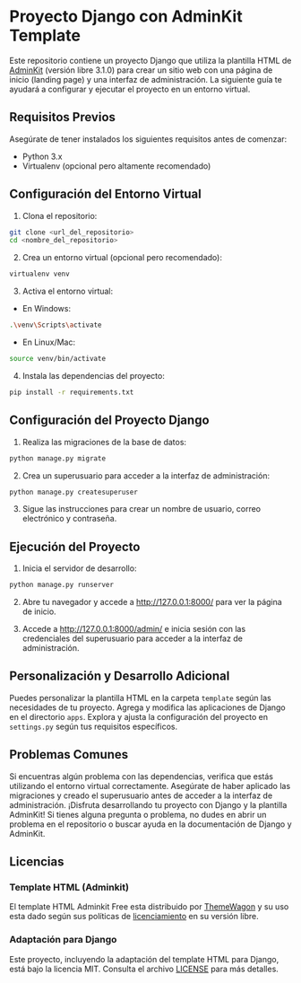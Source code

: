 # Proyecto Django con AdminKit Template

Este repositorio contiene un proyecto Django que utiliza la plantilla HTML de [AdminKit](https://themewagon.com/themes/free-exciting-bootstrap-5-html5-ui-kits-template-adminkit/)  (versión libre 3.1.0) para crear un sitio web con una página de inicio (landing page) y una interfaz de administración. La siguiente guía te ayudará a configurar y ejecutar el proyecto en un entorno virtual.

## Requisitos Previos

Asegúrate de tener instalados los siguientes requisitos antes de comenzar:

- Python 3.x
- Virtualenv (opcional pero altamente recomendado)

## Configuración del Entorno Virtual

1. Clona el repositorio:

```bash
git clone <url_del_repositorio>
cd <nombre_del_repositorio>
```

2. Crea un entorno virtual (opcional pero recomendado):


```bash
virtualenv venv
```

3. Activa el entorno virtual:

- En Windows:
```bash
.\venv\Scripts\activate
```

- En Linux/Mac:
``` bash
source venv/bin/activate
```

4. Instala las dependencias del proyecto:

```bash
pip install -r requirements.txt
```

## Configuración del Proyecto Django

1. Realiza las migraciones de la base de datos:

```bash
python manage.py migrate
```

2. Crea un superusuario para acceder a la interfaz de administración:

```bash
python manage.py createsuperuser
```

3. Sigue las instrucciones para crear un nombre de usuario, correo electrónico y contraseña.

## Ejecución del Proyecto

1. Inicia el servidor de desarrollo:

```bash
python manage.py runserver
```

2. Abre tu navegador y accede a http://127.0.0.1:8000/ para ver la página de inicio.

3. Accede a http://127.0.0.1:8000/admin/ e inicia sesión con las credenciales del superusuario para acceder a la interfaz de administración.

## Personalización y Desarrollo Adicional

Puedes personalizar la plantilla HTML en la carpeta `template` según las necesidades de tu proyecto.
Agrega y modifica las aplicaciones de Django en el directorio `apps`.
Explora y ajusta la configuración del proyecto en `settings.py` según tus requisitos específicos.

## Problemas Comunes

Si encuentras algún problema con las dependencias, verifica que estás utilizando el entorno virtual correctamente.
Asegúrate de haber aplicado las migraciones y creado el superusuario antes de acceder a la interfaz de administración.
¡Disfruta desarrollando tu proyecto con Django y la plantilla AdminKit! Si tienes alguna pregunta o problema, no dudes en abrir un problema en el repositorio o buscar ayuda en la documentación de Django y AdminKit.

## Licencias

### Template HTML (Adminkit)

El template HTML Adminkit Free esta distribuido por [ThemeWagon](https://themewagon.com/) y su uso esta dado según sus políticas de [licenciamiento](https://themewagon.com/license/) en su versión libre.

### Adaptación para Django

Este proyecto, incluyendo la adaptación del template HTML para Django, está bajo la licencia MIT. Consulta el archivo [LICENSE](LICENSE) para más detalles.
